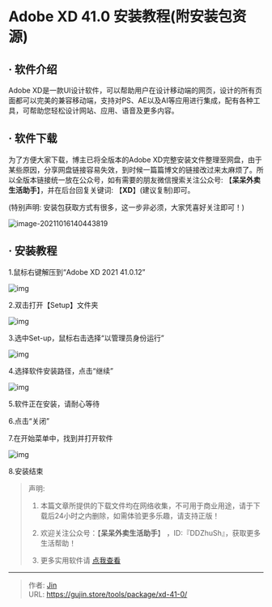 # Adobe XD 41.0 安装教程(附安装包资源)


## · 软件介绍
Adobe XD是一款UI设计软件，可以帮助用户在设计移动端的网页，设计的所有页面都可以完美的兼容移动端，支持对PS、AE以及AI等应用进行集成，配有各种工具，可帮助您轻松设计网站、应用、语音及更多内容。

## · 软件下载
为了方便大家下载，博主已将全版本的Adobe XD完整安装文件整理至网盘，由于某些原因，分享网盘链接容易失效，到时候一篇篇博文的链接改过来太麻烦了。所以全版本链接统一放在公众号，如有需要的朋友微信搜索关注公众号: 【**呆呆外卖生活助手**】，并在后台回复关键词: 【**XD**】(建议复制)即可。

(特别声明: 安装包获取方式有很多，这一步非必须，大家凭喜好关注即可！)

![image-20211016140443819](https://img.gujin.store/img/image-20211016140443819.png)

## · 安装教程

1.鼠标右键解压到“Adobe XD 2021 41.0.12”

![img](https://img.gujin.store/img/v2-a0c320e38d04d5fa37ec748503864193_720w.png)

2.双击打开【Setup】文件夹

![img](https://img.gujin.store/img/v2-5e87367dbccae10bdeba053b43795746_720w.png)

3.选中Set-up，鼠标右击选择“以管理员身份运行”

![img](https://img.gujin.store/img/v2-76add90541dd407c549b9b920629a19e_720w.png)

4.选择软件安装路径，点击“继续”

![img](https://img.gujin.store/img/v2-fc7faaa7244d77e1ff011381a18a6124_720w.png)

5.软件正在安装，请耐心等待

6.点击“关闭”

7.在开始菜单中，找到并打开软件

![img](https://img.gujin.store/img/v2-5b1624181329567ac8d38c0fba94db8e_720w.png)

8.安装结束




> 声明: 
>
> 1. 本篇文章所提供的下载文件均在网络收集，不可用于商业用途，请于下载后24小时之内删除，如需体验更多乐趣，请支持正版！
>
> 2. 欢迎关注公众号：【**呆呆外卖生活助手**】 ，ID:『DDZhuSh』，获取更多生活帮助！
>
> 3. 更多实用软件请  [点我查看](/tools)

---

> 作者: [Jin](https://img.gujin.store/img/favicon.ico)  
> URL: https://gujin.store/tools/package/xd-41-0/  

